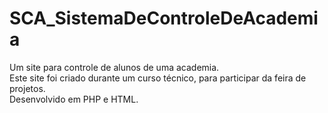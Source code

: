 # SCA_SistemaDeControleDeAcademia
Um site para controle de alunos de uma academia.<br/>
Este site foi criado durante um curso técnico, para participar da feira de projetos.<br/>
Desenvolvido em PHP e HTML.
